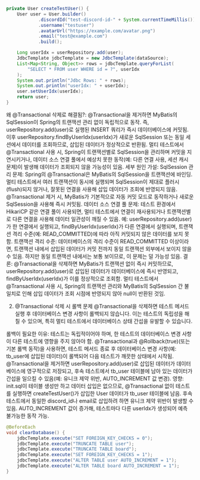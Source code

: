 

```java
private User createTestUser() {
    User user = User.builder()
            .discordId("test-discord-id-" + System.currentTimeMillis())
            .username("testuser")
            .avatarUrl("https://example.com/avatar.png")
            .email("test@example.com")
            .build();

    Long userIdx = userRepository.add(user);
    JdbcTemplate jdbcTemplate = new JdbcTemplate(dataSource);
    List<Map<String, Object>> rows = jdbcTemplate.queryForList(
        "SELECT * FROM user WHERE id = ?", userIdx
    );
    System.out.println("Jdbc Rows: " + rows);
    System.out.println("userIdx: " + userIdx);
    user.setUserIdx(userIdx);
    return user;
}

```

왜 @Transactional 삭제로 해결됨?:
@Transactional을 제거하면 MyBatis의 SqlSession이 Spring의 트랜잭션 관리 없이 독립적으로 동작. 즉, userRepository.add(user)로 실행된 INSERT 쿼리가 즉시 데이터베이스에 커밋됨.
이후 userRepository.findByUserIdx(userIdx)가 새로운 SqlSession 또는 동일 세션에서 데이터를 조회하므로, 삽입된 데이터가 정상적으로 반환됨.
멀티 테스트에서 @Transactional 사용 시, Spring이 트랜잭션별로 SqlSession을 관리하며 커밋을 지연시키거나, 데이터 소스 연결 풀에서 예상치 못한 동작(예: 다른 연결 사용, 세션 캐시 문제)이 발생해 데이터가 조회되지 않을 가능성이 있음.
세부 원인 가설:
SqlSession 관리 문제:
Spring의 @Transactional은 MyBatis의 SqlSession을 트랜잭션에 바인딩. 멀티 테스트에서 여러 트랜잭션이 동시에 실행되며 SqlSession이 제대로 플러시(flush)되지 않거나, 잘못된 연결을 사용해 삽입 데이터가 조회에 반영되지 않음.
@Transactional 제거 시, MyBatis가 기본적으로 자동 커밋 모드로 동작하거나 새로운 SqlSession을 사용해 즉시 커밋됨.
데이터 소스 연결 풀 문제:
테스트 환경에서 HikariCP 같은 연결 풀이 사용되면, 멀티 테스트에서 연결이 재사용되거나 트랜잭션별로 다른 연결을 사용해 데이터 일관성이 깨질 수 있음.
예: userRepository.add(user)가 한 연결에서 실행되고, findByUserIdx(userIdx)가 다른 연결에서 실행되며, 트랜잭션 격리 수준(예: READ_COMMITTED)에 따라 아직 커밋되지 않은 데이터를 보지 못함.
트랜잭션 격리 수준:
데이터베이스의 격리 수준이 READ_COMMITTED 이상이라면, 트랜잭션 내에서 삽입된 데이터가 커밋 전까지 동일 트랜잭션 외부에서 보이지 않을 수 있음. 하지만 동일 트랜잭션 내에서는 보통 보이므로, 이 문제는 덜 가능성 있음.
결론:
@Transactional을 삭제하면 MyBatis가 트랜잭션 없이 즉시 커밋하므로, userRepository.add(user)로 삽입된 데이터가 데이터베이스에 즉시 반영되고, findByUserIdx(userIdx)가 이를 정상적으로 조회함. 멀티 테스트에서 @Transactional 사용 시, Spring의 트랜잭션 관리와 MyBatis의 SqlSession 간 불일치로 인해 삽입 데이터가 조회 시점에 반영되지 않아 null이 반환된 것임.

2. @Transactional 삭제 시 롤백 문제
@Transactional을 삭제하면 테스트 메서드 실행 후 데이터베이스 변경 사항이 롤백되지 않습니다. 이는 테스트의 독립성을 해칠 수 있으며, 특히 멀티 테스트에서 데이터베이스 상태 간섭을 유발할 수 있습니다.

롤백이 필요한 이유:
테스트는 독립적이어야 하며, 한 테스트의 데이터베이스 변경 사항이 다른 테스트에 영향을 주지 않아야 함.
@Transactional과 @Rollback(true)(또는 기본 롤백 동작)을 사용하면, 테스트 메서드 종료 후 데이터베이스 변경 사항(예: tb_user에 삽입된 데이터)이 롤백되어 다음 테스트가 깨끗한 상태에서 시작됨.
@Transactional을 제거하면 userRepository.add(user)로 삽입된 데이터가 데이터베이스에 영구적으로 저장되고, 후속 테스트에서 tb_user 테이블에 남아 있는 데이터가 간섭을 일으킬 수 있음(예: 유니크 제약 위반, AUTO_INCREMENT 값 변경).
영향:
init.sql이 테이블 생성만 하고 데이터 삽입은 없으므로, @Transactional 없이 테스트를 실행하면 createTestUser()가 삽입한 User 데이터가 tb_user 테이블에 남음.
후속 테스트에서 동일한 discord_id나 email로 삽입하려 하면 유니크 제약 위반이 발생할 수 있음.
AUTO_INCREMENT 값이 증가해, 테스트마다 다른 userIdx가 생성되어 예측 불가능한 동작 가능.


```java
@BeforeEach
void clearDatabase() {
    jdbcTemplate.execute("SET FOREIGN_KEY_CHECKS = 0");
    jdbcTemplate.execute("TRUNCATE TABLE user");
    jdbcTemplate.execute("TRUNCATE TABLE board");
    jdbcTemplate.execute("SET FOREIGN_KEY_CHECKS = 1");
    jdbcTemplate.execute("ALTER TABLE user AUTO_INCREMENT = 1");
    jdbcTemplate.execute("ALTER TABLE board AUTO_INCREMENT = 1");
}
```